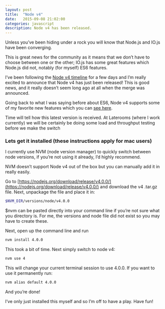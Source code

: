 ```yaml
---
layout: post
title:  "Node v4"
date:   2015-09-08 21:02:00
categories: javascript
description: Node v4 has been released.
---
```


<p class="lead">Unless you’ve been hiding under a rock you will know that Node.js and IO.js have been converging.</p>

This is great news for the community as it means that we don’t have to choose between one or the other; IO.js has some great features which Node.js did not, notably (for myself) ES6 features.

I’ve been following the [Node v4 timeline](https://github.com/nodejs/node/issues/2522) for a few days and I’m really excited to announce that Node v4 has just been released! This is good news, and it really doesn’t seem long ago at all when the merge was announced.

Going back to what I was saying before about ES6, Node v4 supports some of my favorite new features which you can [see here](https://nodejs.org/en/docs/es6/).

Time will tell how this latest version is received. At Laterooms (where I work currently) we will be certainly be doing some load and throughput testing before we make the switch

### Lets get it installed (these instructions apply for mac users)

I currently use NVM (node version manager) to quickly switch between node versions, if you’re not using it already, I’d highly recommend.

NVM doesn’t support Node v4 out of the box but you can manually add it in really easily.

Go to [https://nodejs.org/download/release/v4.0.0/](https://nodejs.org/download/release/v4.0.0/) and download the v4 .tar.gz file. Next, unpackage the file and place it in:

```bash
$NVM_DIR/versions/node/v4.0.0
```

$nvm can be pasted directly into your command line if you’re not sure what you directory is. For me, the versions and node file did not exist so you may have to create these.

Next, open up the command line and run

```bash
nvm install 4.0.0
```

This took a bit of time. Next simply switch to node v4:

```bash
nvm use 4
```

This will change your current terminal session to use 4.0.0. If you want to use it permanently run:

```bash
nvm alias default 4.0.0
```

And you’re done!

I’ve only just installed this myself and so I’m off to have a play. Have fun!
